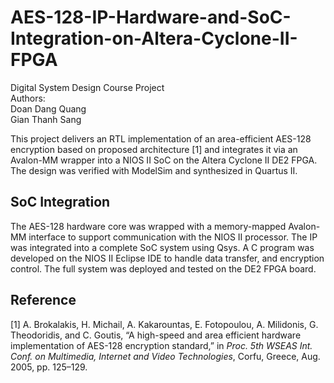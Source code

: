 # AES-128-IP-Hardware-and-SoC-Integration-on-Altera-Cyclone-II-FPGA
Digital System Design Course Project  
Authors:  
Doan Dang Quang  
Gian Thanh Sang

This project delivers an RTL implementation of an area-efficient AES-128 encryption based on proposed architecture [1] and integrates it via an Avalon-MM wrapper into a NIOS II SoC on the Altera Cyclone II DE2 FPGA. The design was verified with ModelSim and synthesized in Quartus II.

## SoC Integration

The AES-128 hardware core was wrapped with a memory-mapped Avalon-MM interface to support communication with the NIOS II processor. The IP was integrated into a complete SoC system using Qsys. A C program was developed on the NIOS II Eclipse IDE to handle data transfer, and encryption control. The full system was deployed and tested on the DE2 FPGA board.

## Reference

[1] A. Brokalakis, H. Michail, A. Kakarountas, E. Fotopoulou, A. Milidonis, G. Theodoridis, and C. Goutis, “A high-speed and area efficient hardware implementation of AES-128 encryption standard,” in *Proc. 5th WSEAS Int. Conf. on Multimedia, Internet and Video Technologies*, Corfu, Greece, Aug. 2005, pp. 125–129.
